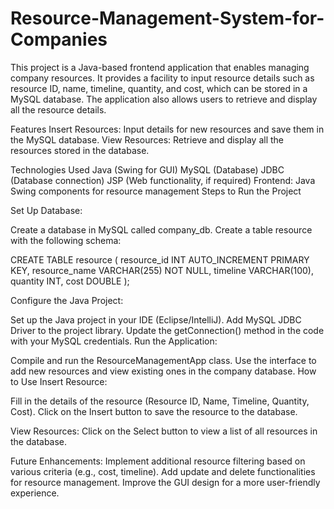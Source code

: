 # Resource-Management-System-for-Companies
This project is a Java-based frontend application that enables managing company resources. It provides a facility to input resource details such as resource ID, name, timeline, quantity, and cost, which can be stored in a MySQL database. The application also allows users to retrieve and display all the resource details.

Features
Insert Resources: Input details for new resources and save them in the MySQL database.
View Resources: Retrieve and display all the resources stored in the database.

Technologies Used
Java (Swing for GUI)
MySQL (Database)
JDBC (Database connection)
JSP (Web functionality, if required)
Frontend: Java Swing components for resource management
Steps to Run the Project

Set Up Database:

Create a database in MySQL called company_db.
Create a table resource with the following schema:

CREATE TABLE resource (
    resource_id INT AUTO_INCREMENT PRIMARY KEY,
    resource_name VARCHAR(255) NOT NULL,
    timeline VARCHAR(100),
    quantity INT,
    cost DOUBLE
);

Configure the Java Project:

Set up the Java project in your IDE (Eclipse/IntelliJ).
Add MySQL JDBC Driver to the project library.
Update the getConnection() method in the code with your MySQL credentials.
Run the Application:

Compile and run the ResourceManagementApp class.
Use the interface to add new resources and view existing ones in the company database.
How to Use
Insert Resource:

Fill in the details of the resource (Resource ID, Name, Timeline, Quantity, Cost).
Click on the Insert button to save the resource to the database.

View Resources:
Click on the Select button to view a list of all resources in the database.

Future Enhancements:
Implement additional resource filtering based on various criteria (e.g., cost, timeline).
Add update and delete functionalities for resource management.
Improve the GUI design for a more user-friendly experience.
